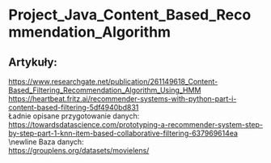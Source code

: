 # Project_Java_Content_Based_Recommendation_Algorithm
## Artykuły:
https://www.researchgate.net/publication/261149618_Content-Based_Filtering_Recommendation_Algorithm_Using_HMM
https://heartbeat.fritz.ai/recommender-systems-with-python-part-i-content-based-filtering-5df4940bd831 \
Ładnie opisane przygotowanie danych:\
https://towardsdatascience.com/prototyping-a-recommender-system-step-by-step-part-1-knn-item-based-collaborative-filtering-637969614ea \newline
Baza danych:\
https://grouplens.org/datasets/movielens/
